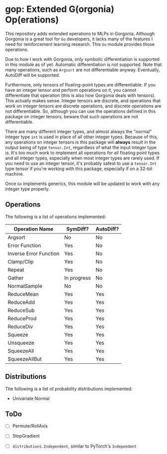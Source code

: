 # gop: Extended G(orgonia) Op(erations)

This repository adds extended operations to MLPs in Gorgonia.
Although Gorgonia is a great tool for `Go` developers, it lacks many of
the features I need for reinforcement learning research. This `Go` module
provides those operations.

Due to how I work with Gorgonia, only symbolic differentiation
is supported in this module as of yet. Automatic differentiation is not
supported. Note that many operations, such as `Argsort` are not
differentiable anyway. Eventually, AutoDiff will be supported.

Furthermore, only tensors of floating-point types are differentiable. If you
have an integer tensor and perform operations on it, you cannot differentiate
that operation (this is also how Gorgonia deals with tensors). This actually
makes sense. Integer tensors are discrete, and operations that work on integer
tensors are discrete operations, and discrete operations are not
differentiable. So, although you can use the operations defined in this package
on integer tensors, beware that such operations are not differentiable.

There are many different integer types, and almost always the "normal" integer
type `int` is used in place of all other integer types. Because of this, any
operations on integer tensors is this package will **always** result in the output
being of type `tensor.Int`, regardless of what the input integer type is. It's
too much work to implement all operations for all floating point types and all
integer types, especially when most integer types are rarely used. If you need
to use an integer tensor, it's probably safest to use a `tensor.Int` type tensor
if you're working with this package, especially if on a 32-bit machine.

Once `Go` implements generics, this module will be updated to work with
any integer type properly.

## Operations

The following is a list of operations implemented:

Operation Name           |   SymDiff?   |   AutoDiff?
-------------------------|--------------|--------------
Argsort                  | No           | No
Error Function           | Yes          | No
Inverse Error Function   | Yes          | No
Clamp/Clip               | Yes          | No
Repeat                   | Yes          | No
Gather                   | In progress  | No
NormalSample             | No           | No
ReduceMean               | Yes          | Yes
ReduceAdd                | Yes          | Yes
ReduceSub                | Yes          | Yes
ReduceProd               | Yes          | Yes
ReduceDiv                | Yes          | Yes
Squeeze                  | Yes          | Yes
Unsqueeze                | Yes          | Yes
SqueezeAll               | Yes          | Yes
SqueezeAllBut            | Yes          | Yes

## Distributions

The following is a list of probability distributions implemented:

* Univariate Normal

## ToDo

* [ ] Permute/RollAxis

* [ ] StopGradient

* [ ] `distributions.Independent`, similar to PyTorch's `Independent`